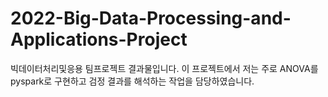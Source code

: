 # 2022-Big-Data-Processing-and-Applications-Project
빅데이터처리및응용 팀프로젝트 결과물입니다. 이 프로젝트에서 저는 주로 ANOVA를 pyspark로 구현하고 검정 결과를 해석하는 작업을 담당하였습니다.
